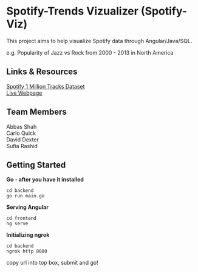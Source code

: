 # Spotify-Trends Vizualizer (Spotify-Viz)
This project aims to help visualize Spotify data through Angular/Java/SQL.

e.g. Popularity of Jazz vs Rock from 2000 - 2013 in North America

## Links & Resources
[Spotify 1 Million Tracks Dataset](https://www.kaggle.com/datasets/amitanshjoshi/spotify-1million-tracks "Kaggle Link")  
[Live Webpage](https://azel-s.github.io/spotify-viz/ "Spotify Viz")

## Team Members
Abbas Shah  
Carlo Quick  
David Dexter  
Sufia Rashid  

## Getting Started
**Go - after you have it installed**
```
cd backend
go run main.go
```

**Serving Angular**
```
cd frontend
ng serve
```

**Initializing ngrok**
```
cd backend
ngrok http 8080
```

copy url into top box, submit and go!
